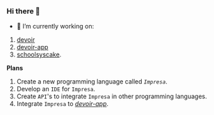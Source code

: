 ### Hi there 👋

- 🔭 I’m currently working on:

1. [devoir](https://github.com/elfwap/devoir)
2. [devoir-app](https://github.com/elfwap/devoir-app)
3. [schoolsyscake](https://github.com/elfwap/schoolsyscake).

**Plans**

1. Create a new programming language called _`Impresa`_.
2. Develop an `IDE` for `Impresa`.
3. Create `API`'s to integrate `Impresa` in other programming languages.
4. Integrate `Impresa` to _[devoir-app](https://github.com/elfwap/devoir-app)_.
